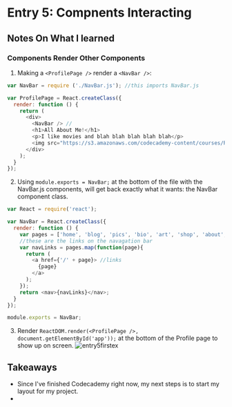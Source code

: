 # Entry 5: Compnents Interacting

## Notes On What I learned
### Components Render Other Components
1. Making a ```<ProfilePage />``` render a ```<NavBar />```:
```javascript
var NavBar = require ('./NavBar.js'); //this imports NavBar.js

var ProfilePage = React.createClass({
  render: function () {
    return (
      <div>
		<NavBar /> //
        <h1>All About Me!</h1>
        <p>I like movies and blah blah blah blah blah</p>
        <img src="https://s3.amazonaws.com/codecademy-content/courses/React/react_photo-monkeyselfie.jpg" />
      </div>
    );
  }
});
```
2. Using ```module.exports = NavBar;``` at the bottom of the file with the NavBar.js components, will 
get back exactly what it wants: the NavBar component class.
```javascript
var React = require('react');

var NavBar = React.createClass({
  render: function () {
    var pages = ['home', 'blog', 'pics', 'bio', 'art', 'shop', 'about', 'contact'];
    //these are the links on the navagation bar
    var navLinks = pages.map(function(page){
      return (
        <a href={'/' + page}> //links
          {page}
        </a>
      );
    });
    return <nav>{navLinks}</nav>;
  }
});

module.exports = NavBar;
```
3. Render ```ReactDOM.render(<ProfilePage />, document.getElementById('app'));``` at the bottom of the 
Profile page to show up on screen.
![entry5firstex](/react/entry5firstex.png)

## Takeaways
* Since I've finished Codecademy right now, my next steps is to start my layout for my project.
* 
